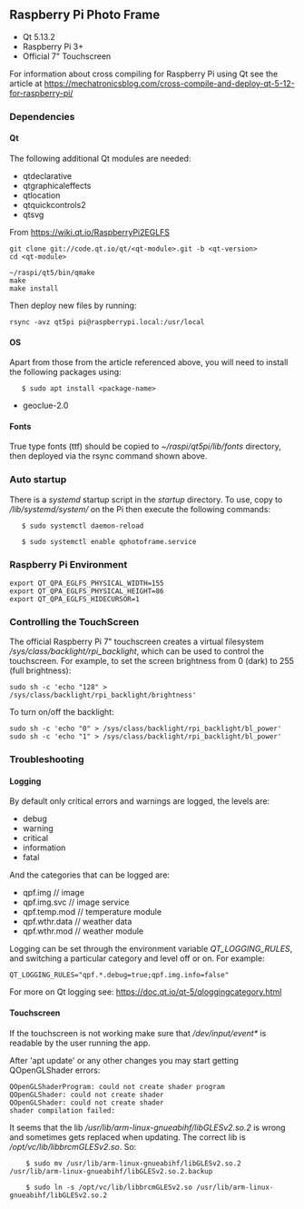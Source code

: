 ## Raspberry Pi Photo Frame

* Qt 5.13.2
* Raspberry Pi 3+
* Official 7" Touchscreen

For information about cross compiling for Raspberry Pi using Qt see the article at https://mechatronicsblog.com/cross-compile-and-deploy-qt-5-12-for-raspberry-pi/


### Dependencies

#### Qt

The following additional Qt modules are needed:

* qtdeclarative
* qtgraphicaleffects
* qtlocation
* qtquickcontrols2
* qtsvg

From https://wiki.qt.io/RaspberryPi2EGLFS

```
git clone git://code.qt.io/qt/<qt-module>.git -b <qt-version>
cd <qt-module>

~/raspi/qt5/bin/qmake
make
make install
```

Then deploy new files by running:

```
rsync -avz qt5pi pi@raspberrypi.local:/usr/local
```

#### OS

Apart from those from the article referenced above, you will need to install the following packages using:

```
   $ sudo apt install <package-name>
```

* geoclue-2.0

#### Fonts

True type fonts (ttf) should be copied to _~/raspi/qt5pi/lib/fonts_ directory, then deployed via the rsync command shown above. 


### Auto startup

There is a _systemd_ startup script in the _startup_ directory. To use, copy to _/lib/systemd/system/_ on the Pi then execute the following commands:

```
   $ sudo systemctl daemon-reload

   $ sudo systemctl enable qphotoframe.service
```

### Raspberry Pi Environment

```
export QT_QPA_EGLFS_PHYSICAL_WIDTH=155
export QT_QPA_EGLFS_PHYSICAL_HEIGHT=86
export QT_QPA_EGLFS_HIDECURSOR=1
```

### Controlling the TouchScreen

The official Raspberry Pi 7" touchscreen creates a virtual filesystem _/sys/class/backlight/rpi_backlight_, which can be used to control the touchscreen. For example, to set the screen brightness from 0 (dark) to 255 (full brightness):

```
sudo sh -c 'echo "128" > /sys/class/backlight/rpi_backlight/brightness'
```

To turn on/off the backlight:

```
sudo sh -c 'echo "0" > /sys/class/backlight/rpi_backlight/bl_power'
sudo sh -c 'echo "1" > /sys/class/backlight/rpi_backlight/bl_power'
```

### Troubleshooting

#### Logging

By default only critical errors and warnings are logged, the levels are:

* debug
* warning
* critical
* information
* fatal

And the categories that can be logged are:

* qpf.img         // image
* qpf.img.svc     // image service
* qpf.temp.mod    // temperature module
* qpf.wthr.data   // weather data
* qpf.wthr.mod    // weather module

Logging can be set through the environment variable _QT_LOGGING_RULES_, and switching a particular category and level off or on. For example:

```
QT_LOGGING_RULES="qpf.*.debug=true;qpf.img.info=false"
```

For more on Qt logging see: https://doc.qt.io/qt-5/qloggingcategory.html


#### Touchscreen

If the touchscreen is not working make sure that _/dev/input/event*_ is readable by the user running the app.

After 'apt update' or any other changes you may start getting QOpenGLShader errors:

```
QOpenGLShaderProgram: could not create shader program
QOpenGLShader: could not create shader
QOpenGLShader: could not create shader
shader compilation failed:
```

It seems that the lib _/usr/lib/arm-linux-gnueabihf/libGLESv2.so.2_ is wrong and sometimes gets replaced when updating. The correct lib is _/opt/vc/lib/libbrcmGLESv2.so_. So:

```
    $ sudo mv /usr/lib/arm-linux-gnueabihf/libGLESv2.so.2 /usr/lib/arm-linux-gnueabihf/libGLESv2.so.2.backup

    $ sudo ln -s /opt/vc/lib/libbrcmGLESv2.so /usr/lib/arm-linux-gnueabihf/libGLESv2.so.2
```


